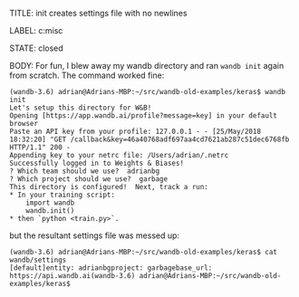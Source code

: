 TITLE:
init creates settings file with no newlines

LABEL:
c:misc

STATE:
closed

BODY:
For fun, I blew away my wandb directory and ran `wandb init` again from scratch. The command worked fine:

```
(wandb-3.6) adrian@Adrians-MBP:~/src/wandb-old-examples/keras$ wandb init
Let's setup this directory for W&B!
Opening [https://app.wandb.ai/profile?message=key] in your default browser
Paste an API key from your profile: 127.0.0.1 - - [25/May/2018 18:32:20] "GET /callback&key=46a40768adf697aa4cd7621ab287c51dec6768fb HTTP/1.1" 200 -
Appending key to your netrc file: /Users/adrian/.netrc
Successfully logged in to Weights & Biases!
? Which team should we use?  adrianbg
? Which project should we use?  garbage
This directory is configured!  Next, track a run:
* In your training script:
    import wandb
    wandb.init()
* then `python <train.py>`.
```

but the resultant settings file was messed up:

```
(wandb-3.6) adrian@Adrians-MBP:~/src/wandb-old-examples/keras$ cat wandb/settings
[default]entity: adrianbgproject: garbagebase_url: https://api.wandb.ai(wandb-3.6) adrian@Adrians-MBP:~/src/wandb-old-examples/keras$
```

